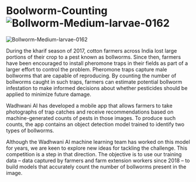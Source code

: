# Boolworm-Counting![Bollworm-Medium-larvae-0162](https://user-images.githubusercontent.com/98299478/225265304-b0d3c57e-bf34-40dd-ada7-9cc01f803b20.jpg)

![Bollworm-Medium-larvae-0162](https://user-images.githubusercontent.com/98299478/225265377-0953891b-e41f-49b2-a8bf-9e7b0c044a35.jpg)

During the kharif season of 2017, cotton farmers across India lost large portions of their crop to a pest known as bollworms. Since then, farmers have been encouraged to install pheromone traps in their fields as part of a larger effort to control the problem. Pheromone traps capture male bollworms that are capable of reproducing. By counting the number of bollworms caught in such traps, farmers can estimate potential bollworm infestation to make informed decisions about whether pesticides should be applied to minimize future damage.

Wadhwani AI has developed a mobile app that allows farmers to take photographs of trap catches and receive recommendations based on machine-generated counts of pests in those images. To produce such counts, the app contains an object detection model trained to identify two types of bollworms.

Although the Wadhwani AI machine learning team has worked on this model for years, we are keen to explore new ideas for tackling the challenge. This competition is a step in that direction. The objective is to use our training data – data captured by farmers and farm extension workers since 2018 – to build models that accurately count the number of bollworms present in the image.
